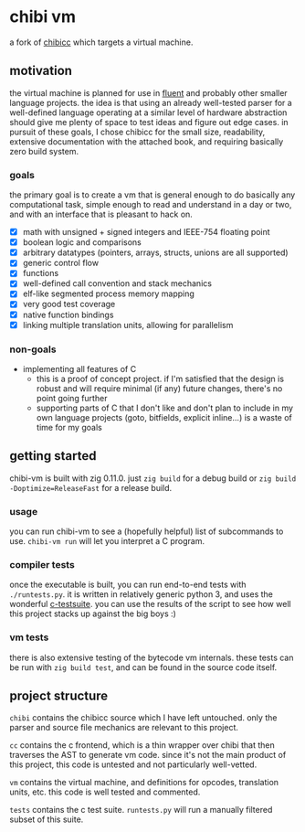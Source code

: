 # chibi vm

a fork of [chibicc](https://github.com/rui314/chibicc) which targets a virtual
machine.

## motivation

the virtual machine is planned for use in [fluent](https://github.com/garrisonhh/fluent)
and probably other smaller language projects. the idea is that using an already
well-tested parser for a well-defined language operating at a similar level of
hardware abstraction should give me plenty of space to test ideas and figure
out edge cases. in pursuit of these goals, I chose chibicc for the small size,
readability, extensive documentation with the attached book, and requiring
basically zero build system.

### goals

the primary goal is to create a vm that is general enough to do basically any
computational task, simple enough to read and understand in a day or two, and
with an interface that is pleasant to hack on.

- [x] math with unsigned + signed integers and IEEE-754 floating point
- [x] boolean logic and comparisons
- [x] arbitrary datatypes (pointers, arrays, structs, unions are all supported)
- [x] generic control flow
- [x] functions
- [x] well-defined call convention and stack mechanics
- [x] elf-like segmented process memory mapping
- [x] very good test coverage
- [x] native function bindings
- [x] linking multiple translation units, allowing for parallelism

### non-goals

- implementing all features of C
  - this is a proof of concept project. if I'm satisfied that the design is
    robust and will require minimal (if any) future changes, there's no point
    going further
  - supporting parts of C that I don't like and don't plan to include in my own
    language projects (goto, bitfields, explicit inline...) is a waste of time
    for my goals

## getting started

chibi-vm is built with zig 0.11.0. just `zig build` for a debug build or
`zig build -Doptimize=ReleaseFast` for a release build.

### usage

you can run chibi-vm to see a (hopefully helpful) list of subcommands to use.
`chibi-vm run` will let you interpret a C program.

### compiler tests

once the executable is built, you can run end-to-end tests with `./runtests.py`.
it is written in relatively generic python 3, and uses the wonderful [c-testsuite](https://github.com/c-testsuite/c-testsuite).
you can use the results of the script to see how well this project stacks up
against the big boys :)

### vm tests

there is also extensive testing of the bytecode vm internals. these tests can
be run with `zig build test`, and can be found in the source code itself.

## project structure

`chibi` contains the chibicc source which I have left untouched. only the parser
and source file mechanics are relevant to this project.

`cc` contains the c frontend, which is a thin wrapper over chibi that then
traverses the AST to generate vm code. since it's not the main product of this
project, this code is untested and not particularly well-vetted.

`vm` contains the virtual machine, and definitions for opcodes, translation
units, etc. this code is well tested and commented.

`tests` contains the c test suite. `runtests.py` will run a manually filtered
subset of this suite.
